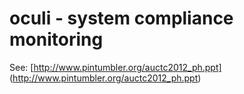 # oculi -  system compliance monitoring

See: [http://www.pintumbler.org/auctc2012_ph.ppt] (http://www.pintumbler.org/auctc2012_ph.ppt)
